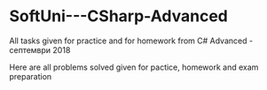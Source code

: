 # SoftUni---CSharp-Advanced
All tasks given for practice and for homework from C# Advanced - септември 2018

Here are all problems solved given for pactice, homework and exam preparation
